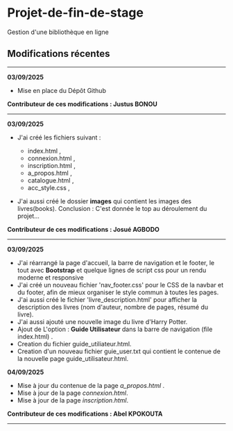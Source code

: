 # Projet-de-fin-de-stage
Gestion d'une bibliothèque en ligne

## Modifications récentes

------------------------------------------------------------------------------------------------------------------
**03/09/2025**
- Mise en place du Dépôt Github 

**Contributeur de ces modifications : Justus BONOU**

------------------------------------------------------------------------------------------------------------------
**03/09/2025**
- J'ai créé les fichiers suivant :
    * index.html ,
    * connexion.html ,
    * inscription.html ,
    * a_propos.html ,
    * catalogue.html , 
    * acc_style.css ,

- J'ai aussi créé le dossier **images** qui contient les images des livres(books).
Conclusion : C'est donnée le top au déroulement du projet...

**Contributeur de ces modifications : Josué AGBODO**

-----------------------------------------------------------------------------------------------------------------
**03/09/2025**
- J'ai réarrangé la page d'accueil, la barre de navigation et le footer, le tout avec **Bootstrap** et quelque lignes de script css pour un rendu moderne et responsive
- J'ai créé un nouveau fichier 'nav_footer.css' pour le CSS de la navbar et du footer, afin de mieux organiser le style commun à toutes les pages.
- J'ai aussi créé le fichier 'livre_description.html' pour afficher la description des livres (nom d'auteur, nombre de pages, résumé du livre).
- J'ai aussi ajouté une nouvelle image du livre d'Harry Potter.
- Ajout de L'option : **Guide Utilisateur** dans la barre de navigation (file index.html) .
- Creation du fichier guide_utiliateur.html.
- Creation d'un nouveau fichier guie_user.txt qui contient le contenue de la nouvelle page guide_utilisateur.html.

**04/09/2025**
- Mise à jour du contenue de la page *a_propos.html* .
- Mise à jour de la page *connexion.html*.
- Mise à jour de la page *inscription.html*.

**Contributeur de ces modifications : Abel KPOKOUTA**

---------------------------------------------------------------------------------------------------------------
